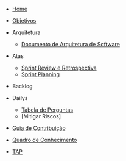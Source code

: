 - [Home](README.md)
- [Objetivos](pages/objetivo.md)


- Arquitetura
    - [Documento de Arquitetura de Software](pages/DocumentoDeArquiteturaDeSoftware.md)

- Atas
    - [Sprint Review e Retrospectiva](pages/atasSprintReviewERetro.md)
    - [Sprint Planning](pages/atasSprintPlanning.md)

- Backlog

- Dailys
    - [Tabela de Perguntas](pages/daily.md)
    - [Mitigar Riscos]

- [Guia de Contribuição](pages/guia.md)

- [Quadro de Conhecimento](https://docs.google.com/spreadsheets/d/1eeSjNd9G90ZPLCYiCNmlVcYRW4Fsy09LDEK4t4K-gMQ/edit#gid=1642377366)

- [TAP](pages/TAP.md)
   
